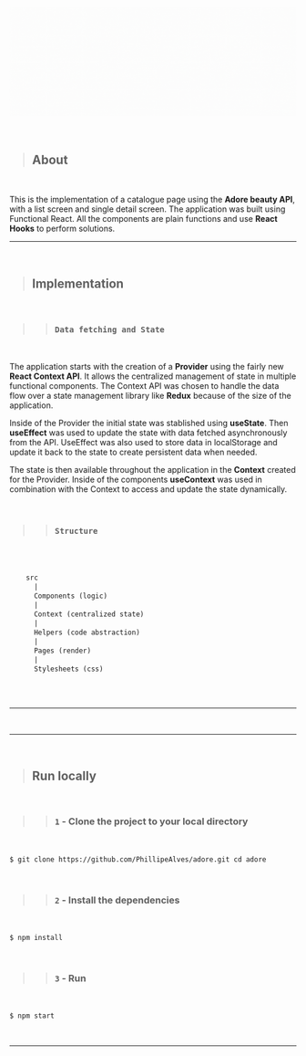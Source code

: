 ![Banner](/public/adore-banner.gif)

</br>

> ## About

</br>

This is the implementation of a catalogue page using the **Adore beauty API**, with a list screen and single detail screen. The application was built using Functional React. All the components are plain functions and use **React Hooks** to perform solutions.

---

</br>

> ## Implementation

</br>

> > ### `Data fetching and State`

</br>

The application starts with the creation of a **Provider** using the fairly new **React Context API**. It allows the centralized management of state in multiple functional components. The Context API was chosen to handle the data flow over a state management library like **Redux** because of the size of the application.

Inside of the Provider the initial state was stablished using **useState**. Then **useEffect** was used to update the state with data fetched asynchronously from the API. UseEffect was also used to store data in localStorage and update it back to the state to create persistent data when needed.

The state is then available throughout the application in the **Context** created for the Provider. Inside of the components **useContext** was used in combination with the Context to access and update the state dynamically.

</br>

> > ### `Structure`

</br>

```

    src
      |
      Components (logic)
      |
      Context (centralized state)
      |
      Helpers (code abstraction)
      |
      Pages (render)
      |
      Stylesheets (css)


```

</br>

---

</br>

---

</br>

> ## Run locally

</br>

> > ### `1` - Clone the project to your local directory

</br>

```
$ git clone https://github.com/PhillipeAlves/adore.git cd adore
```

</br>

> > ### `2` - Install the dependencies

</br>

```
$ npm install
```

</br>

> > ### `3` - Run

</br>

```
$ npm start
```

</br>

---
